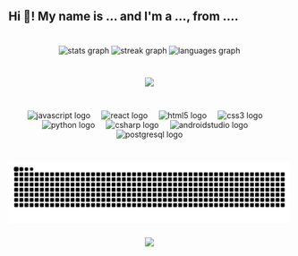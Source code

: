 <h2 align="left">Hi 👋! My name is ... and I'm a ..., from ....</h2>

###

<br clear="both">

<div align="center">
  <img src="https://github-readme-stats.vercel.app/api?username=joaovitor101&hide_title=false&hide_rank=false&show_icons=true&include_all_commits=true&count_private=true&disable_animations=false&theme=dracula&locale=en&hide_border=false" height="150" alt="stats graph"  />
  <img src="https://streak-stats.demolab.com?user=joaovitor101&locale=en&mode=daily&theme=dracula&hide_border=false&border_radius=5" height="150" alt="streak graph"  />
  <img src="https://github-readme-stats.vercel.app/api/top-langs?username=joaovitor101&locale=en&hide_title=false&layout=compact&card_width=320&langs_count=6&theme=gruvbox&hide_border=false" height="150" alt="languages graph"  />
</div>

###

<br clear="both">

<div align="center">
  <img height="155" src="https://i.postimg.cc/LXLYS5FN/goat.png"  />
</div>

###

<br clear="both">

<div align="center">
  <img src="https://cdn.jsdelivr.net/gh/devicons/devicon/icons/javascript/javascript-original.svg" height="30" alt="javascript logo"  />
  <img width="12" />
  <img src="https://cdn.jsdelivr.net/gh/devicons/devicon/icons/react/react-original.svg" height="30" alt="react logo"  />
  <img width="12" />
  <img src="https://cdn.jsdelivr.net/gh/devicons/devicon/icons/html5/html5-original.svg" height="30" alt="html5 logo"  />
  <img width="12" />
  <img src="https://cdn.jsdelivr.net/gh/devicons/devicon/icons/css3/css3-original.svg" height="30" alt="css3 logo"  />
  <img width="12" />
  <img src="https://cdn.jsdelivr.net/gh/devicons/devicon/icons/python/python-original.svg" height="30" alt="python logo"  />
  <img width="12" />
  <img src="https://cdn.jsdelivr.net/gh/devicons/devicon/icons/csharp/csharp-original.svg" height="30" alt="csharp logo"  />
  <img width="12" />
  <img src="https://cdn.jsdelivr.net/gh/devicons/devicon/icons/androidstudio/androidstudio-original.svg" height="30" alt="androidstudio logo"  />
  <img width="12" />
  <img src="https://cdn.jsdelivr.net/gh/devicons/devicon/icons/postgresql/postgresql-original.svg" height="30" alt="postgresql logo"  />
</div>

###

<br clear="both">

<img src="https://raw.githubusercontent.com/joaovitor101/joaovitor101/output/snake.svg" alt="Snake animation" />

###

<div align="center">
  <img src="https://profile-counter.glitch.me/joaovitor101/count.svg?"  />
</div>

###
